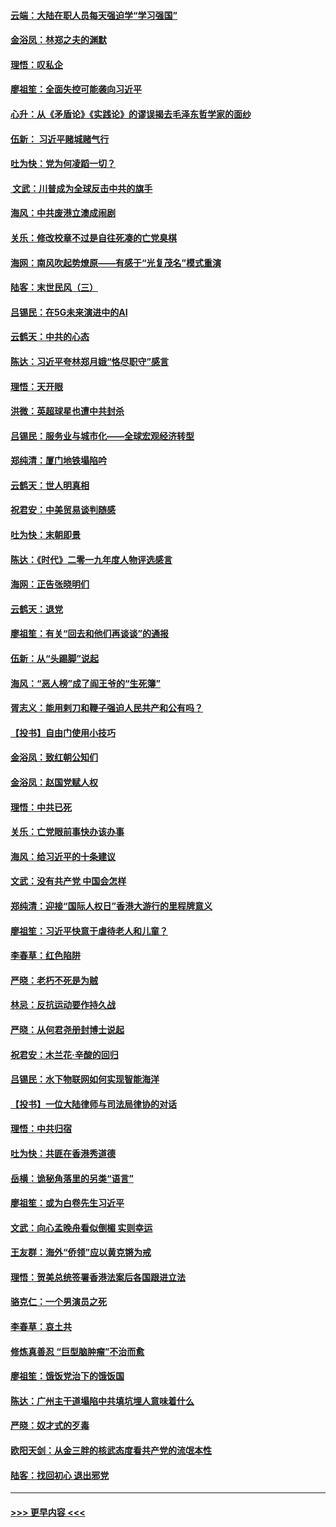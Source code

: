 #### [云端：大陆在职人员每天强迫学“学习强国”](../pages/nsc993/n11738735.md?t=12230311) 
#### [金浴凤：林郑之夫的渊默](../pages/nsc993/n11737735.md?t=12230311) 
#### [理悟：叹私企](../pages/nsc993/n11737715.md?t=12230311) 
#### [廖祖笙：全面失控可能袭向习近平](../pages/nsc993/n11737704.md?t=12230311) 
#### [心升：从《矛盾论》《实践论》的谬误揭去毛泽东哲学家的面纱](../pages/nsc993/n11736962.md?t=12230311) 
#### [伍新： 习近平赌城赌气行](../pages/nsc993/n11736929.md?t=12230311) 
#### [吐为快：党为何凌蹈一切？](../pages/nsc993/n11736915.md?t=12230311) 
#### [ 文武：川普成为全球反击中共的旗手](../pages/nsc993/n11736882.md?t=12230311) 
#### [海风：中共废港立澳成闹剧](../pages/nsc993/n11735857.md?t=12230311) 
#### [关乐：修改校章不过是自往死凑的亡党臭棋](../pages/nsc993/n11735097.md?t=12230311) 
#### [海网：南风吹起势燎原——有感于“光复茂名”模式重演](../pages/nsc993/n11732308.md?t=12230311) 
#### [陆客：末世民风（三）](../pages/nsc993/n11732211.md?t=12230311) 
#### [吕锡民：在5G未来演进中的AI](../pages/nsc993/n11730010.md?t=12230311) 
#### [云鹤天：中共的心态](../pages/nsc993/n11729906.md?t=12230311) 
#### [陈达：习近平夸林郑月娥“恪尽职守”感言](../pages/nsc993/n11729881.md?t=12230311) 
#### [理悟：天开眼](../pages/nsc993/n11729699.md?t=12230311) 
#### [洪微：英超球星也遭中共封杀](../pages/nsc993/n11727243.md?t=12230311) 
#### [吕锡民：服务业与城市化——全球宏观经济转型](../pages/nsc993/n11725845.md?t=12230311) 
#### [郑纯清：厦门地铁塌陷吟](../pages/nsc993/n11725813.md?t=12230311) 
#### [云鹤天：世人明真相](../pages/nsc993/n11725621.md?t=12230311) 
#### [祝君安：中美贸易谈判随感](../pages/nsc993/n11725609.md?t=12230311) 
#### [吐为快：末朝即景](../pages/nsc993/n11723365.md?t=12230311) 
#### [陈达：《时代》二零一九年度人物评选感言](../pages/nsc993/n11723337.md?t=12230311) 
#### [海网：正告张晓明们](../pages/nsc993/n11723228.md?t=12230311) 
#### [云鹤天：退党](../pages/nsc993/n11723056.md?t=12230311) 
#### [廖祖笙：有关“回去和他们再谈谈”的通报](../pages/nsc993/n11722442.md?t=12230311) 
#### [伍新：从“头踢脚”说起](../pages/nsc993/n11722429.md?t=12230311) 
#### [海风：“恶人榜”成了阎王爷的“生死簿”](../pages/nsc993/n11722272.md?t=12230311) 
#### [胥志义：能用剌刀和鞭子强迫人民共产和公有吗？](../pages/nsc993/n11720569.md?t=12230311) 
#### [【投书】自由门使用小技巧](../pages/nsc993/n11720180.md?t=12230311) 
#### [金浴凤：致红朝公知们](../pages/nsc993/n11720563.md?t=12230311) 
#### [金浴凤：赵国党赋人权](../pages/nsc993/n11720533.md?t=12230311) 
#### [理悟：中共已死](../pages/nsc993/n11720233.md?t=12230311) 
#### [关乐：亡党眼前事快办该办事](../pages/nsc993/n11719160.md?t=12230311) 
#### [海风：给习近平的十条建议](../pages/nsc993/n11717616.md?t=12230311) 
#### [文武：没有共产党 中国会怎样](../pages/nsc993/n11717584.md?t=12230311) 
#### [郑纯清：迎接“国际人权日”香港大游行的里程牌意义](../pages/nsc993/n11717417.md?t=12230311) 
#### [廖祖笙：习近平快意于虐待老人和儿童？](../pages/nsc993/n11715313.md?t=12230311) 
#### [李春草：红色陷阱](../pages/nsc993/n11715029.md?t=12230311) 
#### [严晓：老朽不死是为贼](../pages/nsc993/n11712910.md?t=12230311) 
#### [林忌：反抗运动要作持久战](../pages/nsc993/n11712623.md?t=12230311) 
#### [严晓：从何君尧册封博士说起](../pages/nsc993/n11712465.md?t=12230311) 
#### [祝君安：木兰花·辛酸的回归](../pages/nsc993/n11712381.md?t=12230311) 
#### [吕锡民：水下物联网如何实现智能海洋](../pages/nsc993/n11711158.md?t=12230311) 
#### [【投书】一位大陆律师与司法局律协的对话](../pages/nsc993/n11709675.md?t=12230311) 
#### [理悟：中共归宿](../pages/nsc993/n11710059.md?t=12230311) 
#### [吐为快：共匪在香港秀道德](../pages/nsc993/n11709979.md?t=12230311) 
#### [岳横：诡秘角落里的另类“语言”](../pages/nsc993/n11709792.md?t=12230311) 
#### [廖祖笙：或为白卷先生习近平](../pages/nsc993/n11708330.md?t=12230311) 
#### [文武：向心孟晚舟看似倒楣 实则幸运](../pages/nsc993/n11708236.md?t=12230311) 
#### [王友群：海外“侨领”应以黄克锵为戒](../pages/nsc993/n11706176.md?t=12230311) 
#### [理悟：贺美总统签署香港法案后各国跟进立法](../pages/nsc993/n11706853.md?t=12230311) 
#### [骆克仁：一个男演员之死](../pages/nsc993/n11706677.md?t=12230311) 
#### [李春草：哀土共](../pages/nsc993/n11706255.md?t=12230311) 
#### [修炼真善忍 “巨型脑肿瘤”不治而愈](../pages/nsc993/n11705340.md?t=12230311) 
#### [廖祖笙：饿饭党治下的饿饭国](../pages/nsc993/n11705085.md?t=12230311) 
#### [陈达：广州主干道塌陷中共填坑埋人意味着什么](../pages/nsc993/n11705046.md?t=12230311) 
#### [严晓：奴才式的歹毒](../pages/nsc993/n11704826.md?t=12230311) 
#### [欧阳天剑：从金三胖的核武态度看共产党的流氓本性](../pages/nsc993/n11702238.md?t=12230311) 
#### [陆客：找回初心 退出邪党](../pages/nsc993/n11702213.md?t=12230311) 

----
#### [ >>> 更早内容 <<< ](../indexes/nsc993-earlier.md)
